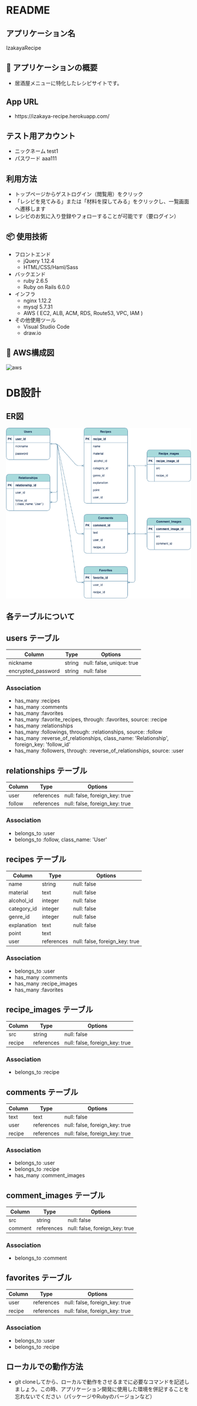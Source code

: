 # README

## アプリケーション名
IzakayaRecipe

## :link: アプリケーションの概要
<ul>
  <li>居酒屋メニューに特化したレシピサイトです。</li>
</ul>

## App URL
<ul>
  <li>https://izakaya-recipe.herokuapp.com/</li>
</ul>

## テスト用アカウント
<ul>
  <li>ニックネーム  test1</li>
  <li>パスワード  aaa111</li>
</ul>

## 利用方法
<ul>
  <li>トップページからゲストログイン（閲覧用）をクリック</li>
  <li>「レシピを見てみる」または「材料を探してみる」をクリックし、一覧画面へ遷移します</li>
  <li>レシピのお気に入り登録やフォローすることが可能です（要ログイン）</li>
</ul>

## :package: 使用技術
- フロントエンド
    - jQuery 1.12.4
    - HTML/CSS/Haml/Sass
- バックエンド
    - ruby 2.6.5
    - Ruby on Rails 6.0.0
- インフラ
    - nginx 1.12.2
    - mysql 5.7.31
    - AWS ( EC2, ALB, ACM, RDS, Route53, VPC, IAM )
- その他使用ツール
    - Visual Studio Code
    - draw.io

## :key: AWS構成図
![aws](https://user-images.githubusercontent.com/66116053/105630353-0b1fd500-5e8c-11eb-9b5e-c02ae3471b3f.png)

# DB設計

## ER図
![database](https://raw.githubusercontent.com/shisoshiso/izakaya-recipe/master/ER.png)

## 各テーブルについて

## users テーブル

| Column             | Type   | Options                   |
| ------------------ | ------ | ------------------------- |
| nickname           | string | null: false, unique: true |
| encrypted_password | string | null: false               |

### Association

- has_many :recipes
- has_many :comments
- has_many :favorites
- has_many :favorite_recipes, through: :favorites, source: :recipe
- has_many :relationships
- has_many :followings, through: :relationships, source: :follow
- has_many :reverse_of_relationships, class_name: 'Relationship', foreign_key: 'follow_id'
- has_many :followers, through: :reverse_of_relationships, source: :user


## relationships テーブル

| Column | Type       | Options                        |
| ------ | ---------- | ------------------------------ |
| user   | references | null: false, foreign_key: true |
| follow | references | null: false, foreign_key: true |

### Association

- belongs_to :user
- belongs_to :follow, class_name: 'User'


## recipes テーブル

| Column      | Type       | Options                        |
| ----------- | ---------- | ------------------------------ |
| name        | string     | null: false                    |
| material    | text       | null: false                    |
| alcohol_id  | integer    | null: false                    |
| category_id | integer    | null: false                    |
| genre_id    | integer    | null: false                    |
| explanation | text       | null: false                    |
| point       | text       |                                |
| user        | references | null: false, foreign_key: true |

### Association

- belongs_to :user
- has_many :comments
- has_many :recipe_images
- has_many :favorites


## recipe_images テーブル

| Column | Type       | Options                        |
| ------ | ---------- | ------------------------------ |
| src    | string     | null: false                    |
| recipe | references | null: false, foreign_key: true |

### Association

- belongs_to :recipe


## comments テーブル

| Column | Type       | Options                        |
| ------ | ---------- | ------------------------------ |
| text   | text       | null: false                    |
| user   | references | null: false, foreign_key: true |
| recipe | references | null: false, foreign_key: true |

### Association

- belongs_to :user
- belongs_to :recipe
- has_many :comment_images


## comment_images テーブル

| Column  | Type       | Options                        |
| ------- | ---------- | ------------------------------ |
| src     | string     | null: false                    |
| comment | references | null: false, foreign_key: true |

### Association

- belongs_to :comment


## favorites テーブル

| Column | Type       | Options                        |
| ------ | ---------- | ------------------------------ |
| user   | references | null: false, foreign_key: true |
| recipe | references | null: false, foreign_key: true |

### Association

- belongs_to :user
- belongs_to :recipe

## ローカルでの動作方法
<ul>
  <li>git cloneしてから、ローカルで動作をさせるまでに必要なコマンドを記述しましょう。この時、アプリケーション開発に使用した環境を併記することを忘れないでください（パッケージやRubyのバージョンなど）</li>
</ul>